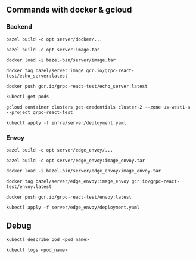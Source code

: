 ## Commands with docker & gcloud
### Backend
`bazel build -c opt server/docker/...`

`bazel build -c opt server:image.tar`

`docker load -i bazel-bin/server/image.tar`

`docker tag bazel/server:image gcr.io/grpc-react-test/echo_server:latest`

`docker push gcr.io/grpc-react-test/echo_server:latest`

`kubectl get pods`

`gcloud container clusters get-credentials cluster-2 --zone us-west1-a --project grpc-react-test`

`kubectl apply -f infra/server/deployment.yaml`

### Envoy
`bazel build -c opt server/edge_envoy/...`

`bazel build -c opt server/edge_envoy:image_envoy.tar`

`docker load -i bazel-bin/server/edge_envoy/image_envoy.tar`

`docker tag bazel/server/edge_envoy:image_envoy gcr.io/grpc-react-test/envoy:latest`

`docker push gcr.io/grpc-react-test/envoy:latest`

`kubectl apply -f server/edge_envoy/deployment.yaml`

## Debug

`kubectl describe pod <pod_name>`

`kubectl logs <pod_name>`
